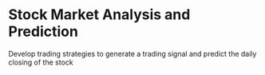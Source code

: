 # Stock Market Analysis and Prediction
 Develop trading strategies to generate a trading signal and predict the daily closing of the stock
